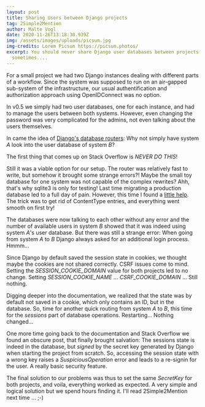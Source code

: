 ```yaml
---
layout: post
title: Sharing Users between Django projects
tag: 2Simple2Mention
author: Malte Vogl
date: 2020-11-26T13:18:30.939Z
img: /assets/images/uploads/picsum.jpg
img-credits: Lorem Picsum https://picsum.photos/
excerpt: You should never share Django user databases between projects! But
  sometimes....
---
```

For a small project we had two Django instances dealing with different parts of a workflow. Since the system was supposed to run on an air-gapped sub-system of the infrastructure, our usual authentification and authorization approach using OpenIDConnect was no option. 

In v0.5 we simply had two user databases, one for each instance, and had to manage the users between both systems. However, even changing the password was very complicated for the admins, not even talking about the users themselves.

In came the idea of [Django's database routers](https://docs.djangoproject.com/en/3.1/topics/db/multi-db/): Why not simply have system *A* look into the user database of system *B*? 

The first thing that comes up on Stack Overflow is *NEVER DO THIS*!

Still it was a viable option for our setup. The router was relatively fast to write, but somehow it brought some strange errors?! Maybe the small toy database for one system was not capable of the complex rewrites? Ahh, that's why sqlite3 is only for testing! Last time migrating a production database led to a full day of pain. However, this time I found a [little help](https://dev.to/coderasha/how-to-migrate-data-from-sqlite-to-postgresql-in-django-182h). The trick was to get rid of ContentType entries, and everything went smooth on first try! 

The databases were now talking to each other without any error and the number of available users in system *B* showed that it was indeed using system *A*'s user database. But there was still a strange error: When going from system *A* to *B* Django always asked for an additional login process. Hmmm... 

Since Django by default saved the session state in cookies, we thought maybe the cookies are not shared correctly. CSRF issues come to mind. Setting the *SESSION_COOKIE_DOMAIN* value for both projects led to no change. Setting *SESSION_COOKIE_NAME* ... *CSRF_COOKIE_DOMAIN* ... Still nothing. 

Digging deeper into the documentation, we realized that the state was by default not saved in a cookie, which only contains an ID, but in the database. So, time for another quick routing from system *A* to *B*, this time for the *sessions* part of database operations. Restarting... Nothing changed... 

One more time going back to the documentation and Stack Overflow we found an obscure post, that finally brought salvation: The sessions state is indeed in the database, but *signed* by the secret key generated by Django when starting the project from scratch. So, accessing the session state with a wrong key raises a *SuspiciousOperation* error and leads to a re-signin for the user. A really basic security feature. 

The final solution to our problems was thus to set the same *SecretKey* for both projects, and voila, everything worked as expected. 
A very simple and logical solution but we spend hours finding it. I'll read 2Simple2Mention next time ... ;-)